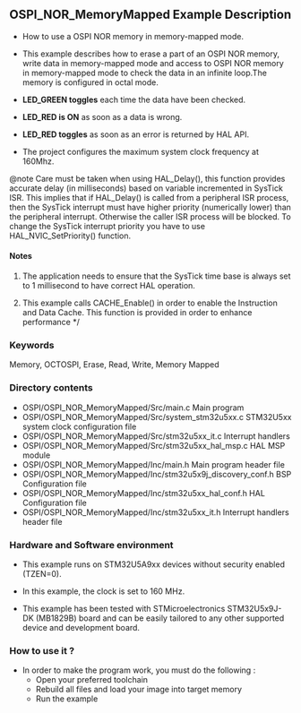 ## <b>OSPI_NOR_MemoryMapped Example Description</b>

-   How to use a OSPI NOR memory in memory-mapped mode.

-   This example describes how to erase a part of an OSPI NOR memory, write data in memory-mapped mode and access to OSPI NOR memory in memory-mapped mode to check the data in an infinite loop.The memory is configured in octal mode.

-   **LED_GREEN toggles** each time the data have been checked.
-   **LED_RED is ON** as soon as a data is wrong.
-   **LED_RED toggles** as soon as an error is returned by HAL API.

-   The project configures the maximum system clock frequency at 160Mhz.

@note Care must be taken when using HAL_Delay(), this function provides accurate delay (in milliseconds)
      based on variable incremented in SysTick ISR. This implies that if HAL_Delay() is called from
      a peripheral ISR process, then the SysTick interrupt must have higher priority (numerically lower)
      than the peripheral interrupt. Otherwise the caller ISR process will be blocked.
      To change the SysTick interrupt priority you have to use HAL_NVIC_SetPriority() function.

#### <b>Notes</b>

 1. The application needs to ensure that the SysTick time base is always set to 1 millisecond
    to have correct HAL operation.

 2. This example calls CACHE_Enable() in order to enable the Instruction
    and Data Cache. This function is provided in order to enhance performance */

### <b>Keywords</b>

Memory, OCTOSPI, Erase, Read, Write, Memory Mapped

### <b>Directory contents</b>

  -   OSPI/OSPI_NOR_MemoryMapped/Src/main.c                       Main program
  -   OSPI/OSPI_NOR_MemoryMapped/Src/system_stm32u5xx.c           STM32U5xx system clock configuration file
  -   OSPI/OSPI_NOR_MemoryMapped/Src/stm32u5xx_it.c               Interrupt handlers
  -   OSPI/OSPI_NOR_MemoryMapped/Src/stm32u5xx_hal_msp.c          HAL MSP module
  -   OSPI/OSPI_NOR_MemoryMapped/Inc/main.h                       Main program header file
  -   OSPI/OSPI_NOR_MemoryMapped/Inc/stm32u5x9j_discovery_conf.h  BSP Configuration file
  -   OSPI/OSPI_NOR_MemoryMapped/Inc/stm32u5xx_hal_conf.h         HAL Configuration file
  -   OSPI/OSPI_NOR_MemoryMapped/Inc/stm32u5xx_it.h               Interrupt handlers header file

### <b>Hardware and Software environment</b>  

  -   This example runs on STM32U5A9xx devices without security enabled (TZEN=0).
  -   In this example, the clock is set to 160 MHz.

  -   This example has been tested with STMicroelectronics STM32U5x9J-DK (MB1829B) board and can be easily tailored to any other supported device and development board.

### <b>How to use it ?</b>

-   In order to make the program work, you must do the following :
    -   Open your preferred toolchain
    -   Rebuild all files and load your image into target memory
    -   Run the example

